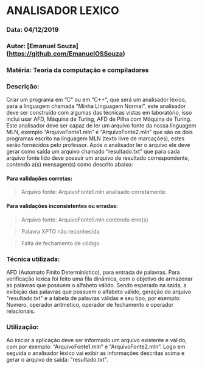 # ANALISADOR LEXICO
### Data: 04/12/2019
### Autor: [Emanuel Souza] (https://github.com/EmanuelOSSouza)
### Matéria: Teoria da computação e compiladores
### Descrição: 
Criar um programa em “C” ou em “C++”, que será um analisador léxico, para a linguagem chamada “Minha Linguagem Normal”, este analisador deve ser construído com algumas das técnicas vistas em laboratório, isso inclui usar AFD, Máquina de Turing, AFD 
de Pilha com Máquina de Turing.
Este analisador deve ser capaz de ler um arquivo fonte da nossa linguagem MLN, exemplo “ArquivoFonte1.mln” e “ArquivoFonte2.mln”
que são os dois programas escrito na linguagem MLN (texto livre de marcações), estes serão fornecidos pelo professor.
Após o analisador ler o arquivo ele deve gerar como saída um arquivo chamado “resultado.txt” que para cada arquivo fonte lido deve
possuir um arquivo de resultado correspondente, contendo a(s) mensagen(s) como descrito abaixo:

#### Para validações corretas:
 
 > Arquivo fonte: ArquivoFonte1.mln analisado corretamente.

#### Para validações inconsistentes ou erradas:
> Arquivo fonte: ArquivoFonte1.mln contendo erro(s)

> Palavra XPTO não reconhecida

> Falta de fechamento de código 

### Técnica utilizada:
AFD (Automato Finito Deterministico), para entrada de palavras. Para verificação lexica foi feito uma fila
dinâmica, com o objetivo de armazenar as palavras que possuem o alfabeto válido.
Sendo esperado na saida, a exibição das palavras que possuem o alfabeto válido, geração do arquivo "resultado.txt" e a tabela de 
palavras válidas e seu tipo, por exemplo: Numero, operador aritmetico, operador de fechamento e operador relacionais.

### Utilização: 
Ao iniciar a aplicação deve ser informado um arquivo existente e válido, com por exemplo: “ArquivoFonte1.mln” e “ArquivoFonte2.mln”.
Logo em seguida o analisador léxico vai exibir as informações descritas acima e gerar o arquivo de saida: "resultado.txt".
